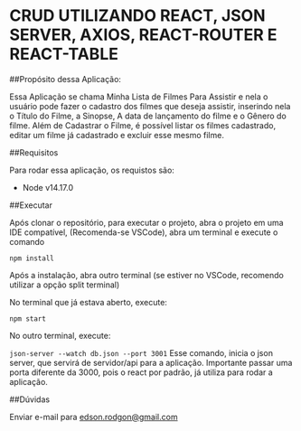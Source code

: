 # CRUD UTILIZANDO REACT, JSON SERVER, AXIOS, REACT-ROUTER E REACT-TABLE

##Propósito dessa Aplicação:

Essa Aplicação se chama Minha Lista de Filmes Para Assistir e nela o usuário pode fazer o cadastro dos filmes que deseja assistir, inserindo nela o Título do Filme, a Sinopse, A data de lançamento do filme e o Gênero do filme. Além de Cadastrar o Filme, é possível listar os filmes cadastrado, editar um filme já cadastrado e excluir esse mesmo filme.


##Requisitos

Para rodar essa aplicação, os requistos são:

- Node v14.17.0


##Executar

Após clonar o repositório, para executar o projeto, abra o projeto em uma IDE compatível, (Recomenda-se VSCode), abra um terminal e execute o comando

`npm install`

Após a instalação, abra outro terminal (se estiver no VSCode, recomendo utilizar a opção split terminal)

No terminal que já estava aberto, execute:

`npm start`

No outro terminal, execute:

`json-server --watch db.json --port 3001`
Esse comando, inicia o json server, que servirá de servidor/api para a aplicação. Importante passar uma porta diferente da 3000, pois o react por padrão, já utiliza para rodar a aplicação.

##Dúvidas

Enviar e-mail para edson.rodgon@gmail.com


